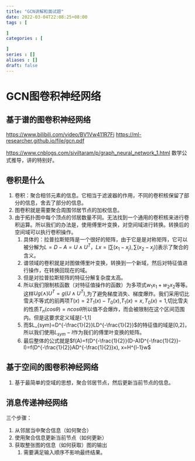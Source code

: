 ```yaml
---
title: "GCN讲解和面试题"
date: 2022-03-04T22:08:25+08:00
tags : [

]
categories : [

]
series : []
aliases : []
draft: false
---
```


# GCN图卷积神经网络

## 基于谱的图卷积神经网络
https://www.bilibili.com/video/BV1Vw411R7Fj
https://ml-researcher.github.io/file/gcn.pdf

https://www.cnblogs.com/siviltaram/p/graph_neural_network_1.html
数学公式推导，讲的特别好。

## 卷积是什么
1. 卷积：聚合相邻元素的信息。它相当于滤波器的作用，不同的卷积核保留了部分的信息，舍去了部分的信息。
2. 图卷积就是需要聚合周围邻居节点的加权信息。
3. 由于拓扑图中每个顶点的邻居数量不同。无法找到一个通用的卷积核来进行卷积运算。所以我们的办法是，使用傅里叶变换，对空间域进行转换。转换后的空间域可以执行卷积操作。
   1. 具体的：拉普拉斯矩阵是一个很好的矩阵，由于它是是对称矩阵，它可以被分解为$L=D-A=U\wedge U^T$，$Lx=[\sum(x_1-x_j),\sum(x_2-x_j)]$表示了聚合的含义。
   2. 谱领域的卷积就是对图做傅里叶变换，转换到一个新域，然后对特征值进行操作，在转换回现在的域。
   3. 但是对拉普拉斯矩阵的特征分解复杂度太高。
   4. 所以我们限制核函数（对特征值操作的函数）为多项式$w_1x_1+w_2x_2$等等。这样$Ug(\wedge)U^T=g(U\wedge U^T)$,为了避免梯度消失、梯度爆炸。我们采用切比雪夫不等式的前两项$T(x)=2T_1(x)-T_0(x)$,$T_1(x)=x,T_0(x)=1$,切比雪夫的性质$T_n(cos \theta)=n cos \theta$所以值不会爆炸，而会被限制在这个区间范围内。但是这要求定义域是[-1,1]
   5. 而$L_{sym}=D^{-\frac{1}{2}}LD^{-\frac{1}{2}}$的特征值的域是[0,2]，所以我们使用$L_{sym}-I$作为我们的傅里叶变换的矩阵。
   6. 最后整体的公式就是$f(A)=f(D^{-\frac{1}{2}}(D-A)D^{-\frac{1}{2}}-I)=f(D^{-\frac{1}{2}}AD^{-\frac{1}{2}}x), x=H^{l-1}w$

## 基于空间的图卷积神经网络
1. 基于最简单的空域的思想，聚合邻居节点，然后更新当前节点的信息。

## 消息传递神经网络

三个步骤：
1. 从邻居当中聚合信息（如何聚合）
2. 使用聚合信息更新当前节点（如何更新）
3. 获取整张图的信息（如何获取）图的输出
   1. 需要满足输入顺序不影响最终结果。

